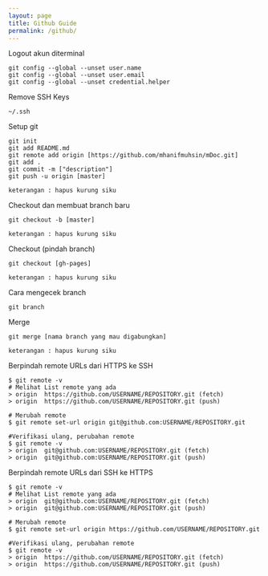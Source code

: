 ```yaml
---
layout: page
title: Github Guide
permalink: /github/
---
```


Logout akun diterminal
```
git config --global --unset user.name
git config --global --unset user.email
git config --global --unset credential.helper
```

Remove SSH Keys
```
~/.ssh
```

Setup git
```
git init
git add README.md
git remote add origin [https://github.com/mhanifmuhsin/mDoc.git]
git add . 
git commit -m ["description"] 
git push -u origin [master]

keterangan : hapus kurung siku
```

Checkout dan membuat branch baru
```
git checkout -b [master]

keterangan : hapus kurung siku
```

Checkout (pindah branch)
```
git checkout [gh-pages]

keterangan : hapus kurung siku
```

Cara mengecek branch

```
git branch
```

Merge
```
git merge [nama branch yang mau digabungkan]

keterangan : hapus kurung siku
```

Berpindah remote URLs dari HTTPS ke SSH
```
$ git remote -v
# Melihat List remote yang ada
> origin  https://github.com/USERNAME/REPOSITORY.git (fetch)
> origin  https://github.com/USERNAME/REPOSITORY.git (push)

# Merubah remote
$ git remote set-url origin git@github.com:USERNAME/REPOSITORY.git

#Verifikasi ulang, perubahan remote
$ git remote -v
> origin  git@github.com:USERNAME/REPOSITORY.git (fetch)
> origin  git@github.com:USERNAME/REPOSITORY.git (push)

```

Berpindah remote URLs dari SSH ke HTTPS
```
$ git remote -v
# Melihat List remote yang ada
> origin  git@github.com:USERNAME/REPOSITORY.git (fetch)
> origin  git@github.com:USERNAME/REPOSITORY.git (push)

# Merubah remote
$ git remote set-url origin https://github.com/USERNAME/REPOSITORY.git

#Verifikasi ulang, perubahan remote
$ git remote -v
> origin  https://github.com/USERNAME/REPOSITORY.git (fetch)
> origin  https://github.com/USERNAME/REPOSITORY.git (push)

```





















